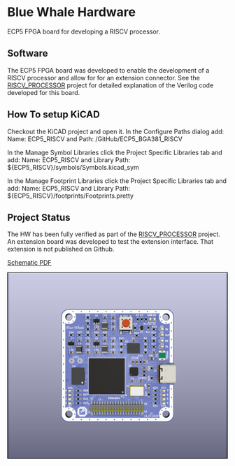 # Blue Whale Hardware
ECP5 FPGA board for developing a RISCV processor.

## Software
The ECP5 FPGA board was developed to enable the development of a RISCV processor and allow for for an extension connector. See the [RISCV_PROCESSOR](https://github.com/gildobjanschi/RISCV_PROCESSOR) project for detailed explanation of the Verilog code developed for this board.

## How To setup KiCAD
Checkout the KiCAD project and open it. In the Configure Paths dialog add: Name: ECP5_RISCV and Path: <The full path to the GitHub directory>/GitHub/ECP5_BGA381_RISCV

In the Manage Symbol Libraries click the Project Specific Libraries tab and add: Name: ECP5_RISCV and Library Path: ${ECP5_RISCV}/symbols/Symbols.kicad_sym

In the Manage Footprint Libraries click the Project Specific Libraries tab and add: Name: ECP5_RISCV and Library Path: ${ECP5_RISCV}/footprints/Footprints.pretty

## Project Status
The HW has been fully verified as part of the [RISCV_PROCESSOR](https://github.com/gildobjanschi/RISCV_PROCESSOR) project. An extension board was developed to test the extension interface. That extension is not published on Github.

[Schematic PDF](https://github.com/gildobjanschi/ECP5_BGA381_RISCV/blob/main/ECP5_board.pdf)

![Blue Whale 3D view](https://github.com/gildobjanschi/ECP5_BGA381_RISCV/blob/main/ECP5.png)
